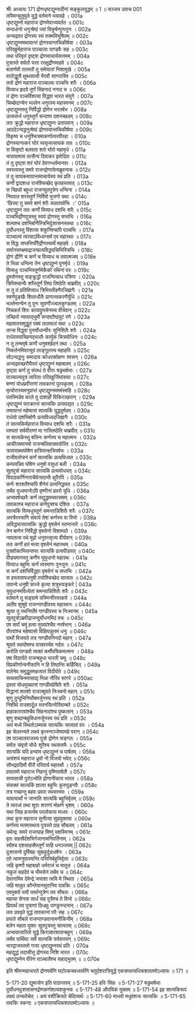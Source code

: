 श्रीः
अध्यायः 171
द्रोणधृष्टद्युम्नादीनां सङ्कुलयुद्धम् ॥ 1 ॥
सञ्जय उवाच 	001  
तस्मिन्सुतुमुले युद्धे वर्तमाने भयावहे ।	001a  
धृष्टद्युम्नो महाराज द्रोणमेवाभ्यवर्तत ॥	001c  
सन्दधानो धनुःश्रेष्ठं ज्यां विकुर्षन्पुनःपुनः ।	002a  
अभ्यद्रवत द्रोणस्य रथं रुक्मविभूषितम् ॥	002c  
धृष्टद्युम्नमथायान्तं द्रोणस्यान्तचिकीर्षया ।	003a  
परिवव्रुर्महाराज पाञ्चालाः पाण्डवैः सह ॥	003c  
तथा परिवृतं दृष्ट्वा द्रोणमाचार्यसत्तमम् ।	004a  
पुत्रास्ते सर्वतो यत्ता ररक्षुर्द्रोणमाहवे ॥	004c  
बलार्णवौ ततस्तौ तु समेयातां निशामुखे ।	005a  
वातोद्धूतौ क्षुब्धसत्वौ भैरवौ सागराविव ॥	005c  
ततो द्रोणं महाराज पाञ्चाल्यः पञ्चभिः शरैः ।	006a  
विव्याध हृदये तूर्णं सिंहनादं ननाद च ॥	006c  
तं द्रोणः पञ्चविंशत्या विद्ध्वा भारत संयुगे ।	007a  
चिच्छेदान्येन भल्लेन धनुरस्य महास्वनम् ॥	007c  
धृष्टद्युम्नस्तु निर्विद्धो द्रोणेन भरतर्षभ ।	008a  
उत्ससर्ज धनुस्तूर्णं सन्दश्य दशनच्छदम् ॥	008c  
ततः क्रुद्धो महाराज धृष्टद्युम्नः प्रतापवान् ।	009a  
आददेऽन्यद्धनुःश्रेष्ठं द्रोणस्यान्तचिकीर्षया ॥	009c  
विकृष्य च धनुश्चित्रमाकर्णात्परवीरहा ।	010a  
द्रोणस्यानत्करं घोरं व्यसृजत्सायकं ततः ॥	010c  
स विसृष्टो बलवता शरो घोरो महामृधे ।	011a  
भासयामास तत्सैन्यं दिवाकर इवोदितः ॥	011c  
तं तु दृष्ट्वा शरं घोरं देवगन्धर्वमानवाः ।	012a  
स्वस्त्यस्तु समरे राजन्द्रोणायेत्यब्रुवन्वचः ॥	012c  
तं तु सायकमायान्तमाचार्यस्य रथं प्रति ।	013a  
कर्णो द्वादशधा राजंश्चिच्छेद कृतहस्तवत् ॥	013c  
स च्छिन्नो बहुधा राजन्सूतपुत्रेण धन्विना ।	014a  
निपपात शरस्तूर्णं निर्विषो भुजगो यथा ॥	014c  
\'छित्त्वा तु समरे बाणं शरैः सन्नतपर्वभिः ।\'	015a  
धृष्टद्युम्नं ततः कर्णो विव्याध दशभिः शरैः ॥	015c  
पञ्चभिर्द्रोणपुत्रस्तु स्वयं द्रोणस्तु सप्तभिः ।	016a  
शल्यश्च दशभिर्बाणैस्त्रिभिर्दुःशासनस्तथा ॥	016c  
दुर्योधनस्तु विंशत्या शकुनिश्चापि पञ्चभिः ।	017a  
पाञ्चाल्यं त्वरयाऽविध्यन्सर्व एव महारथाः ॥	017c  
स विद्धः सप्तभिर्घोरैर्द्रोणस्यार्थे महाहवे ।	018a  
सर्वानसम्भ्रमाद्राजन्प्रत्यविद्ध्यत्त्रिभिस्त्रिभिः ।	018c  
द्रोणं द्रौणिं च कर्णं च विव्याध च तवात्मजम् ॥	018e  
ते भिन्ना धन्विना तेन धृष्टद्युम्नं पुनर्मृधे ।	019a  
विव्यधुः पञ्चभिस्तूर्णमेकैको रथिनां वरः ॥	019c  
द्रुमसेनस्तु सङ्क्रुद्धो राजन्विव्याध पत्रिणा ।	020a  
त्रिभिश्चान्यैः शरैस्तूर्णं तिष्ठ तिष्ठेति चाब्रवीत् ॥	020c  
स तु तं प्रतिविव्याध त्रिभिस्तीक्ष्णैरजिह्मगैः ।	021a  
स्वर्णपुङ्खैः शिलाधौतैः प्राणान्तकरणैर्युधि ॥	021c  
भल्लेनान्येन तु पुनः सुवर्णोज्ज्वलकुण्डलम् ।	022a  
निचकर्त शिरः कायाद्द्रुमसेनस्य वीर्यवान् ॥	022c  
तच्छिरो न्यपतद्भूमौ सन्दष्टौष्ठपुटं रणे ।	023a  
महावातसमुद्धूतं पक्वं तालफलं यथा ॥	023c  
तान्स विद्ध्वा पुनर्योधान्वीरः सुनिशितैः शरैः ।	024a  
राधेयस्याच्छिनद्भल्लैः कार्मुकं चित्रयोधिनः ॥	024c  
न तु तन्ममृषे कर्णो धनुषश्छेदनं तथा ।	025a  
निकर्तनमिवात्युग्रं लाङ्गूलस्य महाहरिः ॥	025c  
सोऽन्यद्धनुः समादाय क्रोधरक्तेक्षणः श्वसन् ।	026a  
अभ्यद्रवच्छरौघैस्तं धृष्टद्युम्नं महाबलम् ॥	026c  
दृष्ट्वा कर्णं तु संरब्धं ते वीराः षड्रथर्षभाः ।	027a  
पाञ्चाल्यपुत्रं त्वरिताः परिवव्रुर्जिघांसया ॥	027c  
षण्णां योधप्रवीराणां तावकानां पुरस्कृतम् ।	028a  
मृत्योरास्यमनुप्राप्तं धृष्टद्युम्नमममंस्महि ॥	028c  
पतस्मिन्नेव काले तु दाशार्हो विकिरञ्छरान् ।	029a  
धृष्टद्युम्नं पराक्रान्तं सात्यकिः प्रत्यपद्यत ॥	029c  
तमायान्तं महेष्वासं सात्यकिं युद्धदुर्मदम् ।	030a  
राधेयो दशभिर्बाणैः प्रत्यविध्यदजिह्मगैः ॥	030c  
तं सात्यकिर्महाराज विव्याध दशभिः शरैः ।	031a  
पश्यतां सर्ववीराणां मा गास्तिष्ठेति चाब्रवीत् ॥	031c  
स सात्यकेस्तु बलिनः कर्णस्य च महात्मनः ।	032a  
आसीत्समागमो राजन्बलिवासवयोरिव ॥	032c  
त्रासयन्रथघोषेण क्षत्रियान्क्षत्रियर्षभः ।	033a  
राजीवलोचनं कर्णं सात्यकिः प्रत्यविध्यत ॥	033c  
कम्पयन्निव घोषेण धनुषो वसुधां बली ।	034a  
सूतपुत्रो महाराज सात्यकिं प्रत्ययोधयत् ॥	034c  
विपाठकर्णिनाराचैर्वत्सदन्तैः क्षुरैरपि ।	035a  
कर्णः शरशतैश्चापि शैनेयं प्रत्यनिद्ध्यत ॥	035c  
तथैव युध्यमानोऽपि वृष्णीनां प्रवरो युधि ।	036a  
अभ्यवर्षच्छरैः कर्णं तद्युद्धमभवत्समम् ॥	036c  
तावकाश्च महाराज कर्णपुत्रश्च दंशितः ।	037a  
सात्यकिं विव्यधुस्तूर्ण समन्तान्निशितैः शरैः ॥	037c  
अस्त्रैरस्त्राणि संवार्य तेषां कर्णस्य वा विभो ।	038a  
अविद्ध्यत्सात्यकिः क्रुद्धो वृषसेनं स्तनान्तरे ॥	038c  
तेन बाणेन निर्विद्धो वृषसेनो विशाम्पते ।	039a  
न्यपतत्स रथे मूढो धनुरुत्सृज्य वीर्यवान् ॥	039c  
ततः कर्णो हतं मत्वा वृषसेनं महारथम् ।	040a  
पुत्रशोकाभिसन्तप्तः सात्यकिं प्रत्यपीडयत् ॥	040c  
पीड्यमानस्तु कर्णेन युयुधानो महारथः ।	041a  
विव्याध बहुभिः कर्णं त्वरमाणः पुनःपुनः ॥	041c  
स कर्णं दशभिर्विद्ध्वा वृषसेनं च सप्तभिः ।	042a  
स हस्तावापधनुषी तयोश्चिच्छेद सात्वतः ॥	042c  
तावन्ये धनुषी सज्जे कृत्वा शत्रुभयङ्करे |	043a  
युयुधानमविध्येतां समन्तान्निशितैः शरैः ॥	043c  
वर्तमाने तु सङ्ग्रामे तस्मिन्वीरवरक्षये ।	044a  
अतीव शुश्रुवे राजन्गाण्डीवस्य महास्वनः ॥	044c  
श्रुत्वा तु रथनिर्घोषं गाण्डीवस्य च निःस्वनम् ।	045a  
सूतपुत्रोऽब्रवीद्राजन्दुर्योधनमिदं वचः ॥	045c  
एष सर्वां चमूं हत्वा मुख्यांश्चैव नरर्षभान् ।	046a  
पौरवांश्च महेष्वासो विक्षिपन्नुत्तमं धनुः ॥	046c  
पार्थो विजयते तत्र गाण्डीवनिनदो महान् ।	047a  
श्रूयते रथघोषश्च वासवस्येव नर्दतः ॥	047c  
करोति पाण्डवो व्यक्तं कर्मौपयिकमात्मनः ।	048a  
एषा विदार्यते राजन्बहुधा भारती चमूः ॥	048c  
विप्रकीर्णान्यनीकानि न हि तिष्ठन्ति कर्हिचित् ।	049a  
वातेनेव समुद्धूतमभ्रजालं विदीर्यते ॥	049c  
सव्यसाचिनमासाद्य भिन्ना नौरिव सागरे ॥	050ac  
द्रवतां योधमुख्यानां गाण्डीवप्रेषितैः शरैः ।	051a  
विद्धानां शतशो राजञ्श्रूयते निःस्वनो महान् ॥	051c  
शृणु दुन्दुभिनिर्घोषमर्जुनस्य रथं प्रति ।	052a  
निशीथे राजशार्दूल स्तनयित्नोरिवाम्बरे ॥	052c  
हाहाकाररवांश्चैव सिंहनादांश्च पुष्कलान् ।	053a  
शृणु शब्दान्बहुविधानर्जुनस्य रथं प्रति ॥	053c  
अयं मध्ये स्थितोऽस्माकं सात्यकिः सात्वतां वरः ।	054a  
इह चेल्लभ्यते लक्ष्यं कृत्स्नाञ्जेष्यामहे परान् ॥	054c  
एष पाञ्चालराजस्य पुत्रो द्रोणेन सङ्गतः ।	055a  
सर्वतः संवृतो योधैः शूरैश्च रथसत्तमैः ॥	055c  
सात्यकिं यदि हन्याम धृष्टद्युम्नं च पार्षतम् ।	056a  
असंशयं महाराज ध्रुवो नो विजयो भवेत् ॥	056c  
सौभद्रवदिमौ वीरौ परिवार्य महारथौ ।	057a  
प्रयतामो महाराज निहन्तुं वृष्णिपार्षतौ ॥	057c  
सव्यसाची पुरोऽभ्येति द्रोणानीकाय भारत ।	058a  
संसक्तं सात्यकिं ज्ञात्वा बहुभिः कुरुपुङ्गवैः ॥	058c  
तत्र गच्छन्तु बहवः प्रवरा रथसत्तमाः ।	059a  
यावत्पार्थो न जानाति सात्यकिं बहुभिर्वृतम् ॥	059c  
ते त्वरध्वं तथा शूराः शराणां मोक्षणे भृशम् ।	060a  
यथा त्विह व्रजत्येष परलोकाय माधवः ।	060c  
तथा कुरु महाराज सुनीत्या सुप्रयुक्तया ॥	060e  
कर्णस्य मतमास्थाय पुत्रस्ते प्राह सौबलम् ।	061a  
यथेन्द्रः समरे राजन्प्राह विष्णुं यशस्विनम् ॥	061c  
वृतः सहस्रैर्दशभिर्गजानामनिवर्तिनाम् ।	062a  
रथैश्च दशसाहस्रैस्तूर्णं याहि धनञ्जयम् ||	062c  
दुःशासनो दुर्विषहः सुबाहुर्दुःप्रधर्षणः ।	063a  
एते त्वामनुयास्यन्ति पत्तिभिर्बहुभिर्वृताः ॥	063c  
जहि कृष्णौ महाबाहो धर्मराजं च मातुल ।	064a  
नकुलं सहदेवं च भीमसेनं तथैव च ॥	064c  
देवानामिव देवेन्द्रे जयाशा त्वयि मे स्थिता ।	065a  
जहि मातुल कौन्तेयानसुरानिव पावकिः ॥	065c  
एवमुक्तो ययौ पार्थान्पुत्रेण तव सौबलः ।	066a  
महत्या सेनया सार्धं सह पुत्रैश्च ते विभो ॥	066c  
प्रियार्थं तव पुत्राणां दिधक्षुः पाण्डुनन्दनान् ।	067a  
ततः प्रववृते युद्धं तावकानां परैः सह ॥	067c  
प्रयाते सौबले राजन्पाण्डवानामनीकिनीम् ।	068a  
बलेन महता युक्तः सूतपुत्रस्तु सात्वतम् ॥	068c  
अभ्ययात्त्वरितो युद्धे किरञ्शरशतान्बहून् ।	069a  
तथैव पार्थिवाः सर्वे सात्यकिं पर्यवारयन् ॥	069c  
भारद्वाजस्ततो गत्वा धृष्टद्युम्नरथं प्रति ।	070a  
महद्युद्धं तदासीत्तु द्रोणस्य निशि भारत ।	070c  
धृष्टद्युम्नेन वीरेण पाञ्चालैश्च सहाद्भुतम् ॥ ॥	070e  

इति श्रीमन्महाभारते द्रोणपर्वणि घटोत्कचवधपर्वणि चतुर्दशरात्रियुद्धे एकसप्तत्यधिकशततमोऽध्यायः ॥ 171 ॥

5-171-20 द्युमत्सेन इति पाठान्तरम् ॥ 5-171-25 हरिः सिंहः ॥ 5-171-27 षड्रथर्षभाः दुर्योधनदुःशसासनद्रोणकर्णशल्यशकुनयः ॥ 5-171-48 औपयिकं युक्तम् ॥ 5-171-54 इह सात्यकिरूपं लक्ष्यं लभ्यतेचेत् । अयं वशीक्रियते चेदित्यर्थः ॥ 5-171-60 माधवो मधुवंशजः सात्यकिः ॥ 5-171-65 पावकिः स्कन्दः ॥ एकसप्तत्यधिकशततमोऽध्यायः ॥
